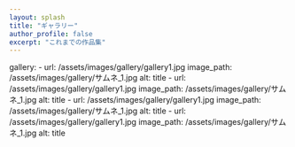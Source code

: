 ```yaml
---
layout: splash
title: "ギャラリー"
author_profile: false
excerpt: "これまでの作品集"
---
```

gallery:
    - url: /assets/images/gallery/gallery1.jpg
      image_path: /assets/images/gallery/サムネ_1.jpg
      alt:
      title
    - url: /assets/images/gallery/gallery1.jpg
      image_path: /assets/images/gallery/サムネ_1.jpg
      alt:
      title
    - url: /assets/images/gallery/gallery1.jpg
      image_path: /assets/images/gallery/サムネ_1.jpg
      alt:
      title
    - url: /assets/images/gallery/gallery1.jpg
      image_path: /assets/images/gallery/サムネ_1.jpg
      alt:
      title

<!--
## 部活動
### 体育祭

### 文化祭

### 球技大会

### 小金井公園

### 小北の日常

### ○○遠征

## 個人撮影
### 建築物

### 生き物

### 天体
{% include figure image_path="assets/images/personal/astro/P1010293.JPG" alt="オリオン座" caption="オリオン座 自宅にて撮影" %}
### 人物

### 鉄道
{% include figure image_path="assets/images/personal/railway/PC280072.JPG" alt="八王子駅に停車するHD300形機関車" caption="八王子駅に停車するHD300形機関車" %}
-->
